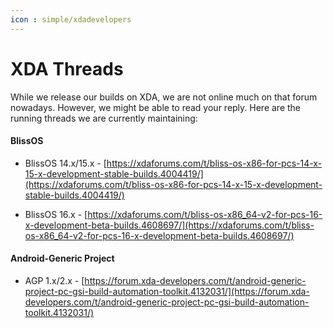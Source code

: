 ```yaml
---
icon : simple/xdadevelopers
---
```


# XDA Threads

While we release our builds on XDA, we are not online much on that forum nowadays. However, we might be able to read your reply. Here are the running threads we are currently maintaining:

#### BlissOS

* BlissOS 14.x/15.x - [https://xdaforums.com/t/bliss-os-x86-for-pcs-14-x-15-x-development-stable-builds.4004419/](https://xdaforums.com/t/bliss-os-x86-for-pcs-14-x-15-x-development-stable-builds.4004419/)

- BlissOS 16.x - [https://xdaforums.com/t/bliss-os-x86_64-v2-for-pcs-16-x-development-beta-builds.4608697/](https://xdaforums.com/t/bliss-os-x86_64-v2-for-pcs-16-x-development-beta-builds.4608697/)


#### Android-Generic Project

* AGP 1.x/2.x - [https://forum.xda-developers.com/t/android-generic-project-pc-gsi-build-automation-toolkit.4132031/](https://forum.xda-developers.com/t/android-generic-project-pc-gsi-build-automation-toolkit.4132031/)

